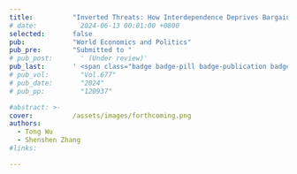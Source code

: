 ```yaml
---
title:          "Inverted Threats: How Interdependence Deprives Bargaining Power?"
# date:           2024-06-13 00:01:00 +0800
selected:       false
pub:            "World Economics and Politics"
pub_pre:        "Submitted to "
# pub_post:       ' (Under review)'
pub_last:       ' <span class="badge badge-pill badge-publication badge-success">2<sup>nd</sup> author</span>'
# pub_vol:        "Vol.677"
# pub_date:       "2024"
# pub_pp:         "120937"

#abstract: >-
cover:          /assets/images/forthcoming.png
authors:
  - Tong Wu
  - Shenshen Zhang
#links:

---
```

